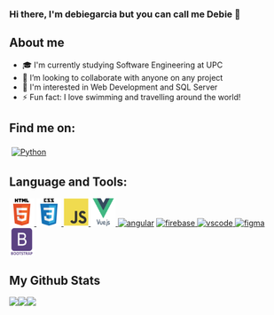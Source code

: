 ### Hi there, I'm debiegarcia but you can call me Debie 👋

## About me

- 🎓 I'm currently studying Software Engineering at UPC
- 👯 I’m looking to collaborate with anyone on any project
- 📄 I'm interested in Web Development and SQL Server
- ⚡ Fun fact: I love swimming and travelling around the world!

## Find me on:

<p align="left">
 <a href="mailto:debiegarcia1@gmail.com"> <img src="https://img.icons8.com/color/48/000000/gmail-new.png" alt="Python" height="40" style="vertical-align:top; margin:4px"/>
 </a>
<br/>


## Language and Tools:
   
<p align="left">  
    <td><a href="https://www.w3.org/html/" target="_blank" rel="noreferrer"> <img src="https://raw.githubusercontent.com/devicons/devicon/master/icons/html5/html5-original-wordmark.svg" alt="html5" width="45" height="50"/> </a></td>
    <td><a href="https://www.w3schools.com/css/" target="_blank" rel="noreferrer"> <img src="https://raw.githubusercontent.com/devicons/devicon/master/icons/css3/css3-original-wordmark.svg" alt="css3" width="45" height="50"/> </a></td>
    <td><a href="https://developer.mozilla.org/en-US/docs/Web/JavaScript" target="_blank" rel="noreferrer"> <img src="https://raw.githubusercontent.com/devicons/devicon/master/icons/javascript/javascript-original.svg" alt="javascript" width="45" height="50"/> </a></td>
    <td><a href="https://vuejs.org/" target="_blank" rel="noreferrer"> <img src="https://raw.githubusercontent.com/devicons/devicon/master/icons/vuejs/vuejs-original-wordmark.svg" alt="vuejs" width="45" height="50" /> </a></td>
    <td><a href="https://angular.io" target="_blank"><img src="https://seeklogo.com/images/A/angular-logo-B76B1CDE98-seeklogo.com.png" alt="angular" width="45" height="50" /></a></td>
  </tr>
  <tr>
    <td><a href="https://firebase.google.com/" target="_blank" rel="noreferrer"> <img src="https://www.vectorlogo.zone/logos/firebase/firebase-icon.svg" alt="firebase" width="45" height="50" /> </a></td>
    <td><a href="https://code.visualstudio.com/" target="_blank" rel="noreferrer"> <img src="https://cdn.jsdelivr.net/gh/devicons/devicon/icons/vscode/vscode-original.svg" alt="vscode" width="45" height="50" /> </a></td>
    <td><a href="https://www.figma.com/" target="_blank" rel="noreferrer"> <img src="https://www.vectorlogo.zone/logos/figma/figma-icon.svg" alt="figma" width="45" height="50" /> </a></td>
    <td><a href="https://getbootstrap.com" target="_blank" rel="noreferrer"> <img src="https://raw.githubusercontent.com/devicons/devicon/master/icons/bootstrap/bootstrap-plain-wordmark.svg" alt="bootstrap" width="45" height="50" /> </a> </td>
  


## My Github Stats
<div>
<a href="https://github-readme-stats.vercel.app/api?username=debiegarcia&theme=tokyonight">
  <img  align="left" src="https://github-readme-stats.vercel.app/api?username=debiegarcia&count_private=true&show_icons=true&theme=tokyonight" />
</a>
<a href="https://github-readme-stats.vercel.app/api/top-langs/?username=debiegarcia&hide=php&theme=tokyonight">
  <img align="left" src="https://github-readme-stats.vercel.app/api/top-langs/?username=debiegarcia&hide=php&theme=tokyonight" />
</a>
<a>  
<img align="left" src="https://github-readme-streak-stats.herokuapp.com/?user=debiegarcia&theme=tokyonight"/>
</a> 
</div>

